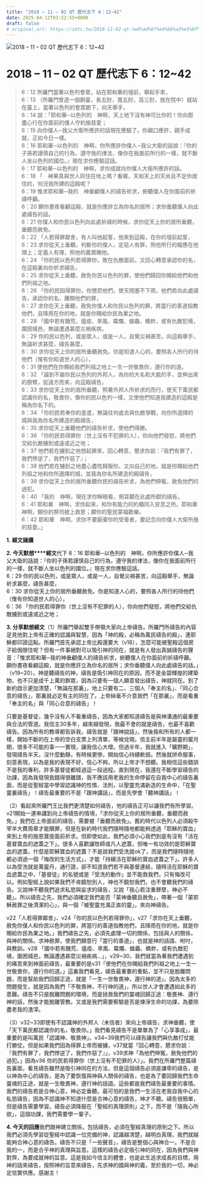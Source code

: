 ```yaml
---
title: "2018 – 11 – 02 QT 歷代志下 6：12~42"
date: 2025-04-12T03:52:55+0800
draft: false
# original_url: https://cmtc.tw/2018-11-02-qt-%e6%ad%b7%e4%bb%a3%e5%bf%97%e4%b8%8b-6%ef%bc%9a1242
---
```


![2018 – 11 – 02 QT  歷代志下 6：12~42](/images/qt.jpg   "2018 – 11 – 02 QT  歷代志下 6：12~42")

# 2018 – 11 – 02 QT 歷代志下 6：12~42

> 6：12 所羅門當著以色列會眾，站在耶和華的壇前，舉起手來，  
> 6：13 （所羅門曾造一個銅臺，長五肘，寬五肘，高三肘，放在院中）就站在臺上，當著以色列的會眾跪下，向天舉手，  
> 6：14 說：「耶和華─以色列的　神啊，天上地下沒有神可比你的！你向那盡心行在你面前的僕人守約施慈愛；  
> 6：15 向你僕人─我父大衛所應許的話現在應驗了。你親口應許，親手成就，正如今日一樣。  
> 6：16 耶和華─以色列的　神啊，你所應許你僕人─我父大衛的話說：『你的子孫若謹慎自己的行為，遵守我的律法，像你在我面前所行的一樣，就不斷人坐以色列的國位。』現在求你應驗這話。  
> 6：17 耶和華─以色列的　神啊，求你成就向你僕人大衛所應許的話。  
> 6：18 「　神果真與世人同住在地上嗎？看哪，天和天上的天尚且不足你居住的，何況我所建的這殿呢？  
> 6：19 惟求耶和華─我的　神垂顧僕人的禱告祈求，俯聽僕人在你面前的祈禱呼籲。  
> 6：20 願你晝夜看顧這殿，就是你應許立為你名的居所；求你垂聽僕人向此處禱告的話。  
> 6：21 你僕人和你民以色列向此處祈禱的時候，求你從天上你的居所垂聽，垂聽而赦免。  
> 6：22 「人若得罪鄰舍，有人叫他起誓，他來到這殿，在你的壇前起誓，  
> 6：23 求你從天上垂聽，判斷你的僕人，定惡人有罪，照他所行的報應在他頭上；定義人有理，照他的義賞賜他。  
> 6：24 「你的民以色列若得罪你，敗在仇敵面前，又回心轉意承認你的名，在這殿裏向你祈求禱告，  
> 6：25 求你從天上垂聽，赦免你民以色列的罪，使他們歸回你賜給他們和他們列祖之地。  
> 6：26 「你的民因得罪你，你懲罰他們，使天閉塞不下雨，他們若向此處禱告，承認你的名，離開他們的罪，  
> 6：27 求你在天上垂聽，赦免你僕人和你民以色列的罪，將當行的善道指教他們，且降雨在你的地，就是你賜給你民為業之地。  
> 6：28 「國中若有饑荒、瘟疫、旱風、霉爛、蝗蟲、螞蚱，或有仇敵犯境，圍困城邑，無論遭遇甚麼災禍疾病，  
> 6：29 你的民以色列，或是眾人，或是一人，自覺災禍甚苦，向這殿舉手，無論祈求甚麼，禱告甚麼，  
> 6：30 求你從天上你的居所垂聽赦免。你是知道人心的，要照各人所行的待他們（惟有你知道世人的心），  
> 6：31 使他們在你賜給我們列祖之地上一生一世敬畏你，遵行你的道。  
> 6：32 「論到不屬你民以色列的外邦人，為你的大名和大能的手，並伸出來的膀臂，從遠方而來，向這殿禱告，  
> 6：33 求你從天上你的居所垂聽，照著外邦人所祈求的而行，使天下萬民都認識你的名，敬畏你，像你的民以色列一樣，又使他們知道我建造的這殿是稱為你名下的。  
> 6：34 「你的民若奉你的差遣，無論往何處去與仇敵爭戰，向你所選擇的城與我為你名所建造的殿禱告，  
> 6：35 求你從天上垂聽他們的禱告祈求，使他們得勝。  
> 6：36 「你的民若得罪你（世上沒有不犯罪的人），你向他們發怒，將他們交給仇敵擄到或遠或近之地；  
> 6：37 他們若在擄到之地想起罪來，回心轉意，懇求你說：『我們有罪了，我們悖逆了，我們作惡了』；  
> 6：38 他們若在擄到之地盡心盡性歸服你，又向自己的地，就是你賜給他們列祖之地和你所選擇的城，並我為你名所建造的殿禱告，  
> 6：39 求你從天上你的居所垂聽你民的禱告祈求，為他們伸冤，赦免他們的過犯。  
> 6：40 「我的　神啊，現在求你睜眼看，側耳聽在此處所獻的禱告。  
> 6：41 耶和華　神啊，求你起來，和你有能力的約櫃同入安息之所。耶和華　神啊，願你的祭司披上救恩；願你的聖民蒙福歡樂。  
> 6：42 耶和華　神啊，求你不要厭棄你的受膏者，要記念向你僕人大衛所施的慈愛。」

**1.** **經文誦讀**

**2. 今天默想****經文**代下 6：16 耶和華─以色列的　神啊，你所應許你僕人─我父大衛的話說：『你的子孫若謹慎自己的行為，遵守我的律法，像你在我面前所行的一樣，就不斷人坐以色列的國位。』現在求你應驗這話。  
6：29 你的民以色列，或是眾人，或是一人，自覺災禍甚苦，向這殿舉手，無論祈求甚麼，禱告甚麼，  
6：30 求你從天上你的居所垂聽赦免。你是知道人心的，要照各人所行的待他們（惟有你知道世人的心），  
6：36 「你的民若得罪你（世上沒有不犯罪的人），你向他們發怒，將他們交給仇敵擄到或遠或近之地；

**3. 分享默想經文**（1）所羅門舉起雙手帶領大家向上帝禱告。所羅門所禱告的內容足見他對上帝有正確的認識與智慧，因為「神的殿，必稱為萬民禱告的殿」，連耶穌都印證這點。所羅門首先承認上帝比殿還要大（v18），怎麼可能被聖殿這個房子給侷限住呢？但有一件事絕對可以吸引神的同在，就是有人發出真誠禱告的聲音：「惟求耶和華─我的神垂顧僕人的禱告祈求，俯聽僕人在你面前的祈禱呼籲。願你晝夜看顧這殿，就是你應許立為你名的居所；求你垂聽僕人向此處禱告的話。」（v19~20）。神是聽禱告的神，禱告是吸引神同在的原因，而不是金碧輝煌的建築物，也不只是成千上萬的群眾，因為只要有一個人願意發出禱告，神就同在。到了新約啟示更加清楚，「無論在那裏」，地上只要有二、三個人「奉主的名」、「同心合意的禱告」，那裏就必定有主的同在了。上帝絲毫不介意我們「在那裏」，而是看重「奉主的名」與「同心合意的禱告」！

只要是基督徒，幾乎沒有人不看重禱告，因為大家都知道禱告是與神溝通的最重要與合法的管道。我信主30多年，越來越發現，我最不會的就是禱告，也最不喜歡禱告。因為所有的教導都告訴我，禱告就是「跟神說話」，然後我和所有的人都一樣，開始不斷的在上帝的空白支票上列清單，等候兌現。信主前半年是屬靈的蜜月期，很多不可能的事一一實現，讓我信心大增。但過半年，我就進入「曠野期」，發現禱告半天，沒什麼動靜，有時候更慘，開始信心持續軟弱。然後就拼命服事，刻意表現，以為是我的表現不好，信心不夠，所以上帝才不想聽。我相信這些錯誤不是我的專利，許多基督徒都經過這一段過程。直到現在，我還在不斷學習禱告的功課，因為我發現我錯得很離譜，我不應該用老我的生命停留在自我中心的禱告裏面，而是從聖經當中學習認識神的性情、法則，以聖靈充滿新造的生命中，「在聖靈裏禱告」！禱告最重要的不是「跟神講話」，而是先學會「聽神講話」！

（2）看起來所羅門王比我們更清楚如何禱告，他的禱告正可以讓我們有所學習。v21開始一連串講到向上帝禱告的情境，「求你從天上你的居所垂聽，垂聽而赦免。」我們在上帝面前的禱告，需要被「垂聽而赦免」。舊約時代以色列人必須殺牛宰羊大費周章才能贖罪，但是在新約時代我們隨時隨地都能夠透過「耶穌的寶血」來到上帝的施恩寶座面前祈求。但即使如此，我們必須小心我們到底有沒有「活在基督寶血的遮蓋之下」。很多人喜歡讓牧師或凡人遮蓋，但唯一有功效的是耶穌寶血的遮蓋。什麼是耶穌寶血的遮蓋？不是說我們受洗就ok了，而是我們隨時隨地都必須過一個「悔改的生活方式」，才能「持續活在耶穌的寶血遮蓋之下」。許多人以為受洗就是萬靈丹，通行證，卻不知道我們若不與基督連結，隨時活在耶穌的寶血遮蓋之中，「基督徒」的名號或是「受洗的動作」並不能救我們，只有悔改可以。例如聖經上說如果我們不肯饒恕別人，神也不饒恕我們，也不會聽我們的禱告。又說神不聽我們追求私慾與妄求的禱告，又說「我心若注重罪孽，神必不聽」。所以禱告之先，我們必須確定我們是否「蒙神垂聽且赦免」，帶著一個「蒙耶穌赦罪之後清潔的心」，與一個「被聖靈充滿正直的靈」，來向神禱告。

v22「人若得罪鄰舍」、v24「你的民以色列若得罪你」，v27「求你在天上垂聽，赦免你僕人和你民以色列的罪，將當行的善道指教他們，且降雨在你的地，就是你賜給你民為業之地。」我們禱告之先，必須先處理一切的關係，包括與人的關係，與神的關係。求神赦罪，使我們願意行「當行的善道」，也就是神的話語、咐吋，與教訓。v28 「國中若有饑荒、瘟疫、旱風、霉爛、蝗蟲、螞蚱，或有仇敵犯境，圍困城邑，無論遭遇甚麼災禍疾病…」，v29~30，我們就當為著我們遭遇到的痛苦來到神面前禱告，最重要的是v31「使他們在你賜給我們列祖之地上一生一世敬畏你，遵行你的道。」這裏我們看見，禱告最重要的重點，並不只是脫離問題，而是幫助我們回歸正途，就是「一生一世敬畏神，遵行神的道」。因為太多的問題發生，就是因為我們「不敬畏神，不行神的道」，所以世人才會遭遇如此多的患難。禱告不只是脫離問題的環境，而是拯救我們的靈魂回歸正途：敬畏神、遵行神的話，然後才能脫離管教。又或是我們需要察驗是否是煉淨生命的功課，為要除盡老我的渣滓。

（3）v32~33即使有不認識神的外邦人（未信者）來向上帝禱告，求神垂聽，使「天下萬民都認識你的名，敬畏你。」我們看見禱告不是單單為了「心享事成」，最重要的是叫萬民「認識神、敬畏神」。v34~39我們可以禱告讓我們與仇敵打仗能打勝仗。但是如果我們因為得罪上帝而被擄，v37就當「回心轉意，懇求你說：『我們有罪了，我們悖逆了，我們作惡了』」，v39求神「為他們伸冤，赦免他們的過犯。」因為v36 你的民若得罪你（世上沒有不犯罪的人）」。我們在所羅門整篇禱告裏面，看見禱告雖然是吸引神同在的方法，但是這個禱告必須是謙卑的禱告，是以神為中心的禱告，是為了要恢復與神與人關係的禱告，也是為了要回歸我們生命靈魂的正途，就是一生敬畏神，遵行神的話語。這些都是我們禱告最重要的事情。我們的禱告若是合神心意，神必定垂聽。最可怕的是我們一生活在老我自我中心的私慾禱告，因為不認識神不知道什麼是合神心意的禱告，神才不聽。禱告很簡單，但是禱告需要學習。禱告必須降服在「聖經的真理原則」之下，而不是「隨我心所欲」，這個功課，我們需要學一輩子。

**4. 今天的回應**我們跟神建立關係，包括禱告，必須在聖經真理的原則之下。所以我們必須先學習從聖經中認識一位完備的神，認識越清楚，越明白真理，我們就越能夠合神心意的禱告。禱告不只是「一些聲音」，禱告是整個心與神合一。不是合我的一，而是合乎神的真理與旨意。這樣的禱告必定吸引神的同在，因為我們與神對齊，為要成就神的旨意。這是我如今信主的體會，也是此生追求成長的目標，用神的話來禱告，按照神的旨意來禱告，先求神的國與神的義，至於我的一切，神必定信實供應。感謝主！